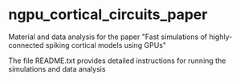 # ngpu_cortical_circuits_paper
Material and data analysis for the paper "Fast simulations of highly-connected spiking cortical models using GPUs"

The file README.txt provides detailed instructions for running the simulations and data analysis
